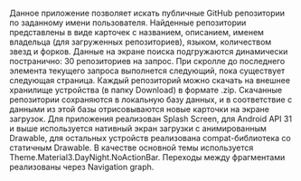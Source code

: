 Данное приложение позволяет искать публичные GitHub репозитории по заданному имени пользователя.
Найденные репозитории представлены в виде карточек с названием, описанием, именем владельца (для загруженных репозиториев), языком, количеством звезд и форков.
Данные на экране поиска подгружаются динамически постранично: 30 репозиториев на запрос. При скролле до последнего элемента текущего запроса выполнется следующий, пока существует следующая страница.
Каждый репозиторий можно скачать на внешнее хранилище устройства (в папку Download) в формате .zip.
Скачанные репозитории сохраняются в локальную базу данных, и в соответствие с данными из этой базы отрисовываются новые карточки на экране загрузок.
Для приложения реализован Splash Screen, для Android API 31 и выше используется нативный экран загрузки с анимированным Drawable, для остальных устройств реализована compat-библиотека со статичным Drawable.
В качестве основной темы используется Theme.Material3.DayNight.NoActionBar.
Переходы между фрагментами реализованы через Navigation graph.
